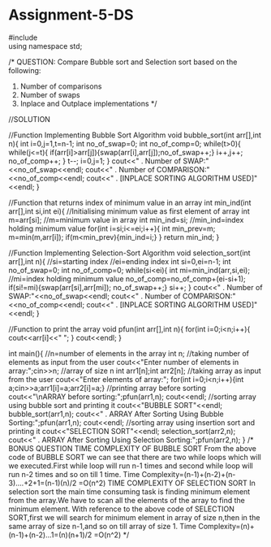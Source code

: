 # Assignment-5-DS

#include <iostream>              
using namespace std;            

/*
QUESTION:
Compare Bubble sort and Selection sort based on the following:
1. Number of comparisons
2. Number of swaps
3. Inplace and Outplace implementations
*/


//SOLUTION

//Function Implementing Bubble Sort Algorithm
void bubble_sort(int arr[],int n){
    int i=0,j=1,t=n-1;
    int no_of_swap=0;
    int no_of_comp=0;
    while(t>0){
        while(j<=t){
            if(arr[i]>arr[j]){swap(arr[i],arr[j]);no_of_swap++;}
            i++,j++;
            no_of_comp++;
        }
        t--;
        i=0,j=1;
    }
    cout<<" . Number of SWAP:"<<no_of_swap<<endl;
    cout<<" . Number of COMPARISON:"<<no_of_comp<<endl;
    cout<<" . [INPLACE SORTING ALGORITHM USED]"<<endl;
}

//Function that returns index of minimum value in an array
int min_ind(int arr[],int si,int ei){
    //Initialising minimum value as first element of array
    int m=arr[si];             //m=minimum value in array
    int min_ind=si;           //min_ind=index holding minimum value
    for(int i=si;i<=ei;i++){
        int min_prev=m;
        m=min(m,arr[i]);
        if(m<min_prev){min_ind=i;}
    }
    return min_ind;
}

//Function Implementing Selection-Sort Algorithm
void selection_sort(int arr[],int n){
    //si=starting index
    //ei=ending index
    int si=0,ei=n-1;
    int no_of_swap=0;
    int no_of_comp=0;
    while(si<ei){
    int mi=min_ind(arr,si,ei);  //mi=index holding minimum value
    no_of_comp=no_of_comp+(ei-si+1);
    if(si!=mi){swap(arr[si],arr[mi]);
    no_of_swap++;}
    si++;
    }
    cout<<" . Number of SWAP:"<<no_of_swap<<endl;
    cout<<" . Number of COMPARISON:"<<no_of_comp<<endl;
    cout<<" . [INPLACE SORTING ALGORITHM USED]"<<endl;
}

//Function to print the array
void pfun(int arr[],int n){
    for(int i=0;i<n;i++){
        cout<<arr[i]<<" ";
    }
    cout<<endl;
}

int main(){
    //n=number of elements in the array
    int n;
    //taking number of elements as input from the user
    cout<<"Enter number of elements in array:";cin>>n;
    //array of size n
    int arr1[n];int arr2[n];
    //taking array as input from the user
    cout<<"Enter elements of array:";
    for(int i=0;i<n;i++){int a;cin>>a;arr1[i]=a;arr2[i]=a;}
    //printing array before sorting
    cout<<"\nARRAY before sorting:";pfun(arr1,n);
    cout<<endl;
    //sorting array using bubble sort and printing it
    cout<<"BUBBLE SORT"<<endl;
    bubble_sort(arr1,n);
    cout<<" . ARRAY After Sorting Using Bubble Sorting:";pfun(arr1,n);
    cout<<endl;
    //sorting array using insertion sort and printing it
    cout<<"SELECTION SORT"<<endl;
    selection_sort(arr2,n);
    cout<<" . ARRAY After Sorting Using Selection Sorting:";pfun(arr2,n);
}
/*
BONUS QUESTION
TIME COMPLEXITY OF BUBBLE SORT
   From the above code of BUBBLE SORT we can see that there are two
   while loops which will we executed.First while loop will run n-1
   times and second while loop will run n-2 times and so on till 1 time.
   Time Complexity=(n-1)+(n-2)+(n-3)....+2+1=(n-1)(n)/2
                  =O(n^2)
TIME COMPLEXITY OF SELECTION SORT
    In selection sort the main time consuming task is finding minimum 
    element from the array.We have to scan all the elements of the
    array to find the minimum element.
    With reference to the above code of SELECTION SORT,first we will 
    search for minimum element in array of size n,then in the same array of size n-1,and so on till array of size 1.
    Time Complexity=(n)+(n-1)+(n-2)...1=(n)(n+1)/2
                   =O(n^2)
*/
